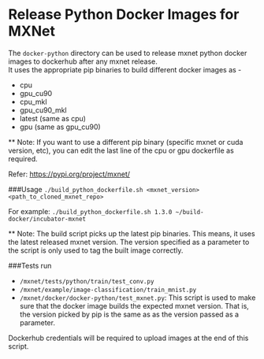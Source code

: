 # Release Python Docker Images for MXNet

The `docker-python` directory can be used to release mxnet python docker images to dockerhub after any mxnet release.  
It uses the appropriate pip binaries to build different docker images as -
* cpu
* gpu_cu90
* cpu_mkl
* gpu_cu90_mkl
* latest (same as cpu)
* gpu (same as gpu_cu90)


** Note: If you want to use a different pip binary (specific mxnet or cuda version, etc), you can edit the last line of the cpu or gpu dockerfile as required. 

Refer: https://pypi.org/project/mxnet/

###Usage
`./build_python_dockerfile.sh <mxnet_version> <path_to_cloned_mxnet_repo>`

For example: 
`./build_python_dockerfile.sh 1.3.0 ~/build-docker/incubator-mxnet`

** Note: The build script picks up the latest pip binaries. This means, it uses the latest released mxnet version. The version specified as a parameter to the script is only used to tag the built image correctly.  

###Tests run
* `/mxnet/tests/python/train/test_conv.py`
* `/mxnet/example/image-classification/train_mnist.py`
* `/mxnet/docker/docker-python/test_mxnet.py`: This script is used to make sure that the docker image builds the expected mxnet version. That is, the version picked by pip is the same as as the version passed as a parameter. 

Dockerhub credentials will be required to upload images at the end of this script. 
